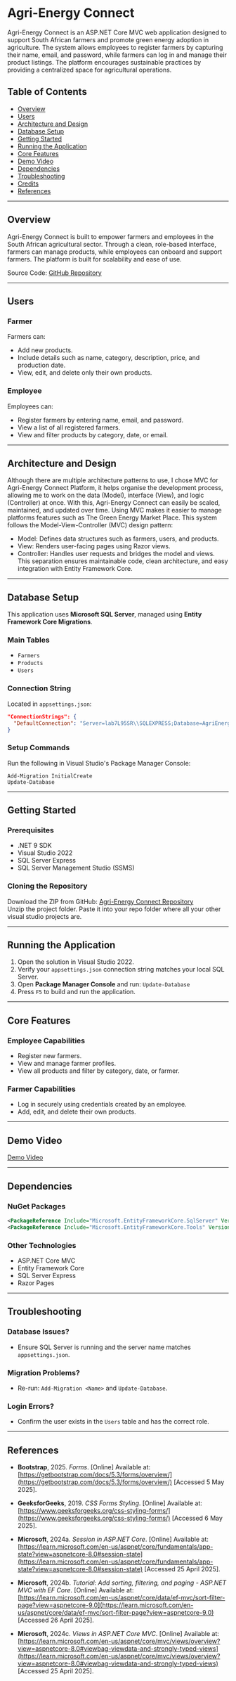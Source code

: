 # Agri-Energy Connect

Agri-Energy Connect is an ASP.NET Core MVC web application designed to support South African farmers and promote green energy adoption in agriculture. The system allows employees to register farmers by capturing their name, email, and password, while farmers can log in and manage their product listings. The platform encourages sustainable practices by providing a centralized space for agricultural operations.

## Table of Contents
- [Overview](#overview)
- [Users](#users)
- [Architecture and Design](#architecture-and-design)
- [Database Setup](#database-setup)
- [Getting Started](#getting-started)
- [Running the Application](#running-the-application)
- [Core Features](#core-features)
- [Demo Video](#demo-video)
- [Dependencies](#dependencies)
- [Troubleshooting](#troubleshooting)
- [Credits](#credits)
- [References](#references)

---

## Overview

Agri-Energy Connect is built to empower farmers and employees in the South African agricultural sector. Through a clean, role-based interface, farmers can manage products, while employees can onboard and support farmers. The platform is built for scalability and ease of use.

Source Code: [GitHub Repository](https://github.com/VCDN-2025/prog7311-part-2-JadinNaicker.git)

---

## Users

### Farmer
Farmers can:
- Add new products.
- Include details such as name, category, description, price, and production date.
- View, edit, and delete only their own products.

### Employee
Employees can:
- Register farmers by entering name, email, and password.
- View a list of all registered farmers.
- View and filter products by category, date, or email.

---

## Architecture and Design

Although there are multiple architecture patterns to use, I chose MVC for Agri-Energy Connect Platform, it helps organise the development process, allowing me to work on the data (Model), interface (View), and logic (Controller) at once. With this, Agri-Energy Connect can easily be scaled, maintained, and updated over time. Using MVC makes it easier to manage platforms features such as The Green Energy Market Place. This system follows the Model-View-Controller (MVC) design pattern:
- Model: Defines data structures such as farmers, users, and products.
- View: Renders user-facing pages using Razor views.
- Controller: Handles user requests and bridges the model and views.
This separation ensures maintainable code, clean architecture, and easy integration with Entity Framework Core.

---

## Database Setup

This application uses **Microsoft SQL Server**, managed using **Entity Framework Core Migrations**.

### Main Tables
- `Farmers`
- `Products`
- `Users`

### Connection String
Located in `appsettings.json`:
```json
"ConnectionStrings": {
  "DefaultConnection": "Server=lab7L95SR\\SQLEXPRESS;Database=AgriEnergyConnectDB;Trusted_Connection=True;Encrypt=False;"
}
```

### Setup Commands
Run the following in Visual Studio's Package Manager Console:
```
Add-Migration InitialCreate
Update-Database
```

---

## Getting Started

### Prerequisites
- .NET 9 SDK  
- Visual Studio 2022  
- SQL Server Express  
- SQL Server Management Studio (SSMS)  

### Cloning the Repository
Download the ZIP from GitHub: [Agri-Energy Connect Repository](https://github.com/VCDN-2025/prog7311-part-2-JadinNaicker.git)  
Unzip the project folder. Paste it into your repo folder where all your other visual studio projects are.

---

## Running the Application

1. Open the solution in Visual Studio 2022.
2. Verify your `appsettings.json` connection string matches your local SQL Server.
3. Open **Package Manager Console** and run: `Update-Database`
4. Press `F5` to build and run the application.

---

## Core Features

### Employee Capabilities
- Register new farmers.
- View and manage farmer profiles.
- View all products and filter by category, date, or farmer.

### Farmer Capabilities
- Log in securely using credentials created by an employee.
- Add, edit, and delete their own products.

---

## Demo Video

[Demo Video](https://youtu.be/YVa4T5H6Wao)

---

## Dependencies

### NuGet Packages
```xml
<PackageReference Include="Microsoft.EntityFrameworkCore.SqlServer" Version="9.0.4" />
<PackageReference Include="Microsoft.EntityFrameworkCore.Tools" Version="9.0.4" />
```

### Other Technologies
- ASP.NET Core MVC  
- Entity Framework Core  
- SQL Server Express  
- Razor Pages  

---

## Troubleshooting

### Database Issues?
- Ensure SQL Server is running and the server name matches `appsettings.json`.

### Migration Problems?
- Re-run: `Add-Migration <Name>` and `Update-Database`.

### Login Errors?
- Confirm the user exists in the `Users` table and has the correct role.

---

## References

- **Bootstrap**, 2025. *Forms*. [Online] Available at: [https://getbootstrap.com/docs/5.3/forms/overview/](https://getbootstrap.com/docs/5.3/forms/overview/) [Accessed 5 May 2025].

- **GeeksforGeeks**, 2019. *CSS Forms Styling*. [Online] Available at: [https://www.geeksforgeeks.org/css-styling-forms/](https://www.geeksforgeeks.org/css-styling-forms/) [Accessed 6 May 2025].

- **Microsoft**, 2024a. *Session in ASP.NET Core*. [Online] Available at: [https://learn.microsoft.com/en-us/aspnet/core/fundamentals/app-state?view=aspnetcore-8.0#session-state](https://learn.microsoft.com/en-us/aspnet/core/fundamentals/app-state?view=aspnetcore-8.0#session-state) [Accessed 25 April 2025].

- **Microsoft**, 2024b. *Tutorial: Add sorting, filtering, and paging - ASP.NET MVC with EF Core*. [Online] Available at: [https://learn.microsoft.com/en-us/aspnet/core/data/ef-mvc/sort-filter-page?view=aspnetcore-9.0](https://learn.microsoft.com/en-us/aspnet/core/data/ef-mvc/sort-filter-page?view=aspnetcore-9.0) [Accessed 26 April 2025].

- **Microsoft**, 2024c. *Views in ASP.NET Core MVC*. [Online] Available at: [https://learn.microsoft.com/en-us/aspnet/core/mvc/views/overview?view=aspnetcore-8.0#viewbag-viewdata-and-strongly-typed-views](https://learn.microsoft.com/en-us/aspnet/core/mvc/views/overview?view=aspnetcore-8.0#viewbag-viewdata-and-strongly-typed-views) [Accessed 25 April 2025].
